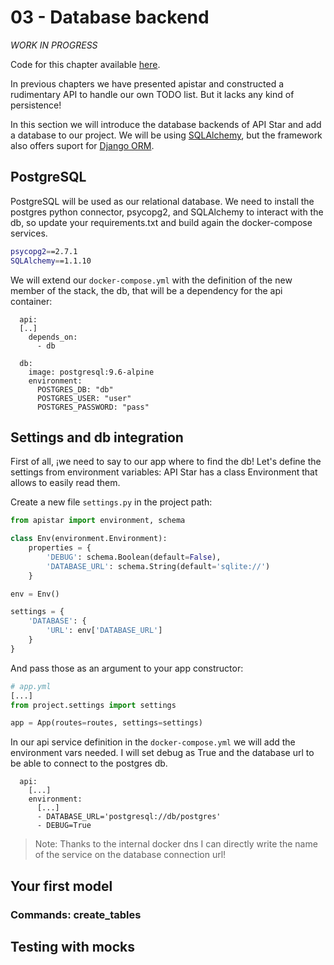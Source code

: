 # 03 - Database backend

*WORK IN PROGRESS*

Code for this chapter available [here](/src/03-database-backend).

In previous chapters we have presented apistar and constructed a rudimentary API to handle our own TODO list. But it lacks any kind of persistence!

In this section we will introduce the database backends of API Star and add a database to our project. We will be using [SQLAlchemy](https://www.sqlalchemy.org/), but the framework also offers suport for [Django ORM](https://github.com/tomchristie/apistar#django-orm).

## PostgreSQL

PostgreSQL will be used as our relational database. We need to install the postgres python connector, psycopg2, and SQLAlchemy to interact with the db, so update your requirements.txt and build again the docker-compose services.

```sh
psycopg2==2.7.1
SQLAlchemy==1.1.10
```

We will extend our `docker-compose.yml` with the definition of the new member of the stack, the db, that will be a dependency for the api container:

```
  api:
  [..]
    depends_on:
      - db

  db:
    image: postgresql:9.6-alpine
    environment:
      POSTGRES_DB: "db"
      POSTGRES_USER: "user"
      POSTGRES_PASSWORD: "pass"
```

## Settings and db integration

First of all, ¡we need to say to our app where to find the db! Let's define the settings from environment variables: API Star has a class Environment that allows to easily read them.

Create a new file `settings.py` in the project path:

```python
from apistar import environment, schema

class Env(environment.Environment):
    properties = {
        'DEBUG': schema.Boolean(default=False),
        'DATABASE_URL': schema.String(default='sqlite://')
    }

env = Env()

settings = {
    'DATABASE': {
        'URL': env['DATABASE_URL']
    }
}
```

And pass those as an argument to your app constructor:

```python
# app.yml
[...]
from project.settings import settings

app = App(routes=routes, settings=settings)
```

In our api service definition in the `docker-compose.yml` we will add the environment vars needed. I will set debug as True and the database url to be able to connect to the postgres db.

```
  api:
    [...]
    environment:
      [...]
      - DATABASE_URL='postgresql://db/postgres'
      - DEBUG=True
```
> Note: Thanks to the internal docker dns I can directly write the name of the service on the database connection url!

## Your first model



### Commands: create_tables

## Testing with mocks

